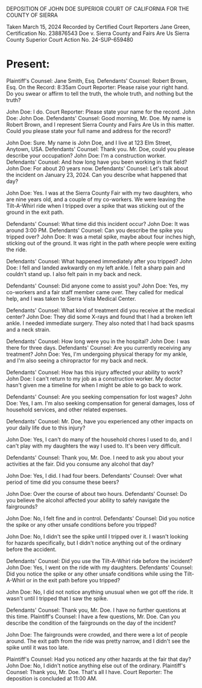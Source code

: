 DEPOSITION OF JOHN DOE SUPERIOR COURT OF CALIFORNIA FOR THE COUNTY OF SIERRA

Taken March 15, 2024
Recorded by Certified Court Reporters
Jane Green, Certification No. 238876543
Doe v. Sierra County and Fairs Are Us
Sierra County Superior Court Action No. 24-SUP-659480

# Present: 

Plaintiff's Counsel: Jane Smith, Esq.
Defendants' Counsel: Robert Brown, Esq.
On the Record: 8:35am
Court Reporter: Please raise your right hand. Do you swear or affirm to tell the truth, the whole truth, and nothing but the truth?

John Doe: I do.
Court Reporter: Please state your name for the record.
John Doe: John Doe.
Defendants' Counsel: Good morning, Mr. Doe. My name is Robert Brown, and I represent Sierra County and Fairs Are Us in this matter. Could you please state your full name and address for the record?

John Doe: Sure. My name is John Doe, and I live at 123 Elm Street, Anytown, USA.
Defendants' Counsel: Thank you. Mr. Doe, could you please describe your occupation?
John Doe: I'm a construction worker.
Defendants' Counsel: And how long have you been working in that field?
John Doe: For about 20 years now.
Defendants' Counsel: Let's talk about the incident on January 23, 2024. Can you describe what happened that day?

John Doe: Yes. I was at the Sierra County Fair with my two daughters, who are nine years old, and a couple of my co-workers. We were leaving the Tilt-A-Whirl ride when I tripped over a spike that was sticking out of the ground in the exit path.

Defendants' Counsel: What time did this incident occur?
John Doe: It was around 3:00 PM.
Defendants' Counsel: Can you describe the spike you tripped over?
John Doe: It was a metal spike, maybe about four inches high, sticking out of the ground. It was right in the path where people were exiting the ride.

Defendants' Counsel: What happened immediately after you tripped?
John Doe: I fell and landed awkwardly on my left ankle. I felt a sharp pain and couldn't stand up. I also felt pain in my back and neck.

Defendants' Counsel: Did anyone come to assist you?
John Doe: Yes, my co-workers and a fair staff member came over. They called for medical help, and I was taken to Sierra Vista Medical Center.

Defendants' Counsel: What kind of treatment did you receive at the medical center?
John Doe: They did some X-rays and found that I had a broken left ankle. I needed immediate surgery. They also noted that I had back spasms and a neck strain.

Defendants' Counsel: How long were you in the hospital?
John Doe: I was there for three days.
Defendants' Counsel: Are you currently receiving any treatment?
John Doe: Yes, I'm undergoing physical therapy for my ankle, and I'm also seeing a chiropractor for my back and neck.

Defendants' Counsel: How has this injury affected your ability to work?
John Doe: I can't return to my job as a construction worker. My doctor hasn't given me a timeline for when I might be able to go back to work.

Defendants' Counsel: Are you seeking compensation for lost wages?
John Doe: Yes, I am. I'm also seeking compensation for general damages, loss of household services, and other related expenses.

Defendants' Counsel: Mr. Doe, have you experienced any other impacts on your daily life due to this injury?

John Doe: Yes, I can't do many of the household chores I used to do, and I can't play with my daughters the way I used to. It's been very difficult.

Defendants' Counsel: Thank you, Mr. Doe. I need to ask you about your activities at the fair. Did you consume any alcohol that day?

John Doe: Yes, I did. I had four beers.
Defendants' Counsel: Over what period of time did you consume these beers?

John Doe: Over the course of about two hours.
Defendants' Counsel: Do you believe the alcohol affected your ability to safely navigate the fairgrounds?

John Doe: No, I felt fine and in control.
Defendants' Counsel: Did you notice the spike or any other unsafe conditions before you tripped?

John Doe: No, I didn't see the spike until I tripped over it. I wasn't looking for hazards specifically, but I didn't notice anything out of the ordinary before the accident.

Defendants' Counsel: Did you use the Tilt-A-Whirl ride before the incident?
John Doe: Yes, I went on the ride with my daughters.
Defendants' Counsel: Did you notice the spike or any other unsafe conditions while using the Tilt-A-Whirl or in the exit path before you tripped?

John Doe: No, I did not notice anything unusual when we got off the ride. It wasn't until I tripped that I saw the spike.

Defendants' Counsel: Thank you, Mr. Doe. I have no further questions at this time.
Plaintiff's Counsel: I have a few questions, Mr. Doe. Can you describe the condition of the fairgrounds on the day of the incident?

John Doe: The fairgrounds were crowded, and there were a lot of people around. The exit path from the ride was pretty narrow, and I didn't see the spike until it was too late.

Plaintiff's Counsel: Had you noticed any other hazards at the fair that day?
John Doe: No, I didn't notice anything else out of the ordinary.
Plaintiff's Counsel: Thank you, Mr. Doe. That's all I have.
Court Reporter: The deposition is concluded at 11:00 AM.